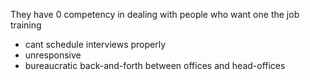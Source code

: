 They have 0 competency in dealing with people who want one the job training
- cant schedule interviews properly
- unresponsive
- bureaucratic back-and-forth between offices and head-offices